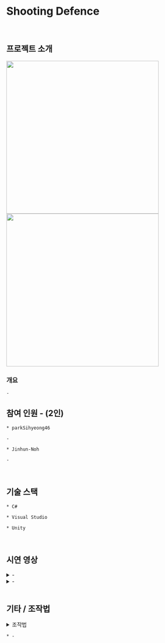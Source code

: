 # Shooting Defence
<br>

## 프로젝트 소개

<div>
<img width="400" src=""/>
<img width="400" src=""/>
</div>

### 개요
```
-
```

## 참여 인원 - (2인)
```
* parkSihyeong46

- 
```
```
* Jinhun-Noh

- 
```

<br>

## 기술 스택
```
* C#

* Visual Studio

* Unity
```

<br>

## 시연 영상
<details>
  <summary>-</summary>
  <img width="976" src=""/>
</details>
<details>
  <summary>-</summary>
  <img width="976" src=""/>
</details>
<br>

## 기타 / 조작법
<details>
  <summary>조작법</summary>
  <table>
    <tr>
      <td><b>/</b></td>
      <td><b>-</b></td>
      <td><b>-</b></td>
      <td><b>-</b></td>
    </tr>
    <tr>
      <td>1p</td>
      <td>-</td>
      <td>-</td>
      <td>-</td>
    </tr>
    <tr>
      <td>-</td>
      <td>-</td>
      <td>-</td>
      <td>-</td>
    </tr>
  </table>
</details>

```
* -
```
